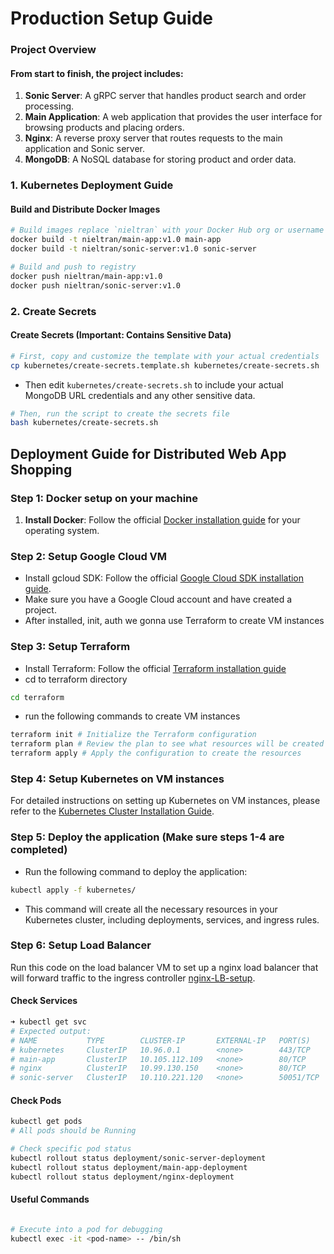 # Production Setup Guide

### Project Overview
#### From start to finish, the project includes:
1. **Sonic Server**: A gRPC server that handles product search and order processing.
2. **Main Application**: A web application that provides the user interface for browsing products and placing orders.
3. **Nginx**: A reverse proxy server that routes requests to the main application and Sonic server.
4. **MongoDB**: A NoSQL database for storing product and order data.


### 1. Kubernetes Deployment Guide

#### Build and Distribute Docker Images

```bash
# Build images replace `nieltran` with your Docker Hub org or username 
docker build -t nieltran/main-app:v1.0 main-app
docker build -t nieltran/sonic-server:v1.0 sonic-server

# Build and push to registry
docker push nieltran/main-app:v1.0
docker push nieltran/sonic-server:v1.0
```
### 2. Create Secrets

#### Create Secrets (Important: Contains Sensitive Data)
```bash
# First, copy and customize the template with your actual credentials
cp kubernetes/create-secrets.template.sh kubernetes/create-secrets.sh
```
- Then edit `kubernetes/create-secrets.sh` to include your actual MongoDB URL credentials and any other sensitive data.

```bash
# Then, run the script to create the secrets file
bash kubernetes/create-secrets.sh
```

## Deployment Guide for Distributed Web App Shopping

### Step 1: Docker setup on your machine
1. **Install Docker**: Follow the official [Docker installation guide](https://docs.docker.com/get-docker/) for your operating system.

### Step 2: Setup Google Cloud VM
- Install gcloud SDK: Follow the official [Google Cloud SDK installation guide](https://cloud.google.com/sdk/docs/install-sdk).
- Make sure you have a Google Cloud account and have created a project.
- After installed, init, auth we gonna use Terraform to create VM instances

### Step 3: Setup Terraform
- Install Terraform: Follow the official [Terraform installation guide](https://developer.hashicorp.com/terraform/install)
- cd to terraform directory
```bash
cd terraform
```
- run the following commands to create VM instances
```bash
terraform init # Initialize the Terraform configuration
terraform plan # Review the plan to see what resources will be created
terraform apply # Apply the configuration to create the resources
```

### Step 4: Setup Kubernetes on VM instances
For detailed instructions on setting up Kubernetes on VM instances, please refer to the [Kubernetes Cluster Installation Guide](kubernetes-cluster-installation-guide.md).

### Step 5: Deploy the application (Make sure steps 1-4 are completed)
- Run the following command to deploy the application:
```bash
kubectl apply -f kubernetes/
```
- This command will create all the necessary resources in your Kubernetes cluster, including deployments, services, and ingress rules.


### Step 6: Setup Load Balancer
Run this code on the load balancer VM to set up a nginx load balancer that will forward traffic to the ingress controller
[nginx-LB-setup](../pre-setup/nginx-LB-setup).


#### Check Services
```bash
➜ kubectl get svc
# Expected output:
# NAME           TYPE        CLUSTER-IP       EXTERNAL-IP   PORT(S)     AGE
# kubernetes     ClusterIP   10.96.0.1        <none>        443/TCP     5h8m
# main-app       ClusterIP   10.105.112.109   <none>        80/TCP      116m
# nginx          ClusterIP   10.99.130.150    <none>        80/TCP      116m
# sonic-server   ClusterIP   10.110.221.120   <none>        50051/TCP   116m
```

#### Check Pods
```bash
kubectl get pods
# All pods should be Running

# Check specific pod status
kubectl rollout status deployment/sonic-server-deployment
kubectl rollout status deployment/main-app-deployment
kubectl rollout status deployment/nginx-deployment
```

#### Useful Commands
```bash

# Execute into a pod for debugging
kubectl exec -it <pod-name> -- /bin/sh
```